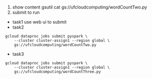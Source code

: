 1. show content
gsutil cat gs://ufcloudcomputing/wordCountTwo.py
2. submit to run
+ task1
use web ui to submit
+ task2
```
gcloud dataproc jobs submit pyspark \
    --cluster cluster-assign1 --region global \
    gs://ufcloudcomputing/wordCountTwo.py
```
+ task3
```
gcloud dataproc jobs submit pyspark \
    --cluster cluster-assign1 --region global \
    gs://ufcloudcomputing/wordCountThree.py
```